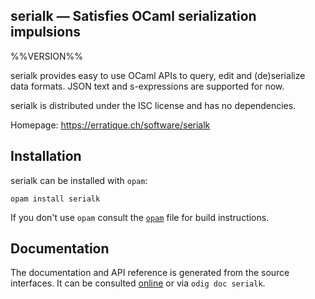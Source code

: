 serialk — Satisfies OCaml serialization impulsions
-------------------------------------------------------------------------------
%%VERSION%%

serialk provides easy to use OCaml APIs to query, edit and
(de)serialize data formats. JSON text and s-expressions are 
supported for now.

serialk is distributed under the ISC license and has no dependencies.

Homepage: https://erratique.ch/software/serialk  

## Installation

serialk can be installed with `opam`:

    opam install serialk

If you don't use `opam` consult the [`opam`](opam) file for build
instructions.

## Documentation

The documentation and API reference is generated from the source
interfaces. It can be consulted [online][doc] or via `odig doc
serialk`.

[doc]: https://erratique.ch/software/serialk/doc

